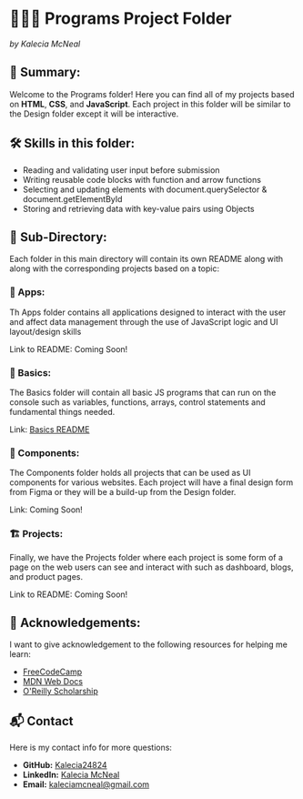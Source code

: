 # 👩🏽‍💻 Programs Project Folder
<em>by Kalecia McNeal</em>

## 📖 Summary: 
Welcome to the Programs folder! Here you can find all of my projects based on **HTML**, **CSS**, and **JavaScript**. Each project in this folder will be similar to the Design folder except it will be interactive.  

## 🛠 Skills in this folder:
- Reading and validating user input before submission
- Writing reusable code blocks with function and arrow functions
- Selecting and updating elements with document.querySelector & document.getElementById
- Storing and retrieving data with key-value pairs using Objects 

## 📂 Sub-Directory: 
Each folder in this main directory will contain its own README along with along with the corresponding projects based on a topic: 

### 📲 Apps: 
Th Apps folder contains all applications designed to interact with the user and affect data management through the use of JavaScript logic and UI layout/design skills 

Link to README: Coming Soon!

### 🌱 Basics: 
The Basics folder will contain all basic JS programs that can run on the console such as variables, functions, arrays, control statements and fundamental things needed. 

Link: [Basics README](./UI-Portfolio/Programs/Basics/README.md "My Basics README")

### 🧩 Components: 
The Components folder holds all projects that can be used as UI components for various websites. Each project will have a final design form from Figma or they will be a build-up from the Design folder.  

Link: Coming Soon!

### 🏗️ Projects: 
Finally, we have the Projects folder where each project is some form of a page on the web users can see and interact with such as dashboard, blogs, and product pages. 

Link to README: Coming Soon!

## 🙏 Acknowledgements: 
I want to give acknowledgement to the following resources for helping me learn: 
- [FreeCodeCamp](https://www.freecodecamp.org/)
- [MDN Web Docs](https://developer.mozilla.org/)
- [O'Reilly Scholarship](https://www.oreilly.com/diversity/scholarship-program.html)


## 📬 Contact
Here is my contact info for more questions:
- **GitHub:** [Kalecia24824](https://github.com/Kalecia24824/Front-End-Portfolio)
- **LinkedIn:** [Kalecia McNeal](https://linkedin.com/in/kalecia-mcneal)
- **Email:** [kaleciamcneal@gmail.com](mailto:kaleciamcneal@gmail.com)
